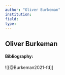 ```yaml
---
author: "Oliver Burkeman"
institution:
field:
type:
---
```


## Oliver Burkeman
#### Bibliography:

![[@Burkeman2021-fd]]